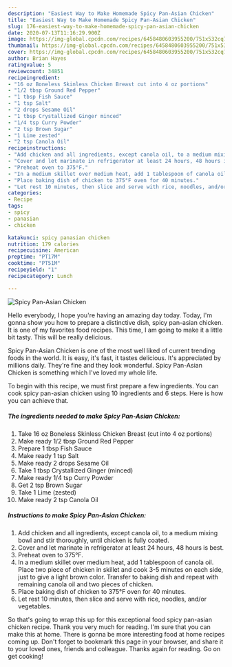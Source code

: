 ```yaml
---
description: "Easiest Way to Make Homemade Spicy Pan-Asian Chicken"
title: "Easiest Way to Make Homemade Spicy Pan-Asian Chicken"
slug: 176-easiest-way-to-make-homemade-spicy-pan-asian-chicken
date: 2020-07-13T11:16:29.900Z
image: https://img-global.cpcdn.com/recipes/6458480603955200/751x532cq70/spicy-pan-asian-chicken-recipe-main-photo.jpg
thumbnail: https://img-global.cpcdn.com/recipes/6458480603955200/751x532cq70/spicy-pan-asian-chicken-recipe-main-photo.jpg
cover: https://img-global.cpcdn.com/recipes/6458480603955200/751x532cq70/spicy-pan-asian-chicken-recipe-main-photo.jpg
author: Brian Hayes
ratingvalue: 5
reviewcount: 34851
recipeingredient:
- "16 oz Boneless Skinless Chicken Breast cut into 4 oz portions"
- "1/2 tbsp Ground Red Pepper"
- "1 tbsp Fish Sauce"
- "1 tsp Salt"
- "2 drops Sesame Oil"
- "1 tbsp Crystallized Ginger minced"
- "1/4 tsp Curry Powder"
- "2 tsp Brown Sugar"
- "1 Lime zested"
- "2 tsp Canola Oil"
recipeinstructions:
- "Add chicken and all ingredients, except canola oil, to a medium mixing bowl and stir thoroughly, until chicken is fully coated."
- "Cover and let marinate in refrigerator at least 24 hours, 48 hours is best."
- "Preheat oven to 375°F."
- "In a medium skillet over medium heat, add 1 tablespoon of canola oil. Place two piece of chicken in skillet and cook 3-5 minutes on each side, just to give a light brown color. Transfer to baking dish and repeat with remaining canola oil and two pieces of chicken."
- "Place baking dish of chicken to 375°F oven for 40 minutes."
- "Let rest 10 minutes, then slice and serve with rice, noodles, and/or vegetables."
categories:
- Recipe
tags:
- spicy
- panasian
- chicken

katakunci: spicy panasian chicken 
nutrition: 179 calories
recipecuisine: American
preptime: "PT17M"
cooktime: "PT51M"
recipeyield: "1"
recipecategory: Lunch

---
```



![Spicy Pan-Asian Chicken](https://img-global.cpcdn.com/recipes/6458480603955200/751x532cq70/spicy-pan-asian-chicken-recipe-main-photo.jpg)

Hello everybody, I hope you're having an amazing day today. Today, I'm gonna show you how to prepare a distinctive dish, spicy pan-asian chicken. It is one of my favorites food recipes. This time, I am going to make it a little bit tasty. This will be really delicious.

Spicy Pan-Asian Chicken is one of the most well liked of current trending foods in the world. It is easy, it's fast, it tastes delicious. It's appreciated by millions daily. They're fine and they look wonderful. Spicy Pan-Asian Chicken is something which I've loved my whole life.




To begin with this recipe, we must first prepare a few ingredients. You can cook spicy pan-asian chicken using 10 ingredients and 6 steps. Here is how you can achieve that.

<!--inarticleads1-->

##### The ingredients needed to make Spicy Pan-Asian Chicken:

1. Take 16 oz Boneless Skinless Chicken Breast (cut into 4 oz portions)
1. Make ready 1/2 tbsp Ground Red Pepper
1. Prepare 1 tbsp Fish Sauce
1. Make ready 1 tsp Salt
1. Make ready 2 drops Sesame Oil
1. Take 1 tbsp Crystallized Ginger (minced)
1. Make ready 1/4 tsp Curry Powder
1. Get 2 tsp Brown Sugar
1. Take 1 Lime (zested)
1. Make ready 2 tsp Canola Oil




<!--inarticleads2-->

##### Instructions to make Spicy Pan-Asian Chicken:

1. Add chicken and all ingredients, except canola oil, to a medium mixing bowl and stir thoroughly, until chicken is fully coated.
1. Cover and let marinate in refrigerator at least 24 hours, 48 hours is best.
1. Preheat oven to 375°F.
1. In a medium skillet over medium heat, add 1 tablespoon of canola oil. Place two piece of chicken in skillet and cook 3-5 minutes on each side, just to give a light brown color. Transfer to baking dish and repeat with remaining canola oil and two pieces of chicken.
1. Place baking dish of chicken to 375°F oven for 40 minutes.
1. Let rest 10 minutes, then slice and serve with rice, noodles, and/or vegetables.




So that's going to wrap this up for this exceptional food spicy pan-asian chicken recipe. Thank you very much for reading. I'm sure that you can make this at home. There is gonna be more interesting food at home recipes coming up. Don't forget to bookmark this page in your browser, and share it to your loved ones, friends and colleague. Thanks again for reading. Go on get cooking!

